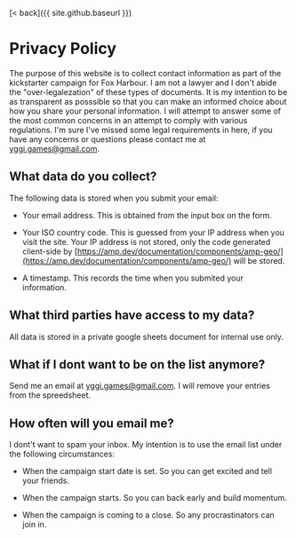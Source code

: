 [< back]({{ site.github.baseurl }})

# Privacy Policy

The purpose of this website is to collect contact information as part of the kickstarter campaign for Fox Harbour. 
I am not a lawyer and I don't abide the "over-legalezation" of these types of documents. 
It is my intention to be as transparent as posssible so that you can make an informed choice about how you share your personal information.
I will attempt to answer some of the most common concerns in an attempt to comply with various regulations.
I'm sure I've missed some legal requirements in here, if you have any concerns or questions please contact me at [yggi.games@gmail.com](mailto:yggi.games@gmail.com).

## What data do you collect?

The following data is stored when you submit your email:

* Your email address. This is obtained from the input box on the form.

* Your ISO country code. This is guessed from your IP address when you visit the site. Your IP address is not stored, only the code generated client-side by [https://amp.dev/documentation/components/amp-geo/](https://amp.dev/documentation/components/amp-geo/) will be stored.

* A timestamp. This records the time when you submited your information.

## What third parties have access to my data?

All data is stored in a private google sheets document for internal use only.

## What if I dont want to be on the list anymore?

Send me an email at [yggi.games@gmail.com](mailto:yggi.games@gmail.com). I will remove your entries from the spreedsheet.

## How often will you email me?

I dont't want to spam your inbox. My intention is to use the email list under the following circumstances:

* When the campaign start date is set. So you can get excited and tell your friends.

* When the campaign starts. So you can back early and build momentum.

* When the campaign is coming to a close. So any procrastinators can join in.






